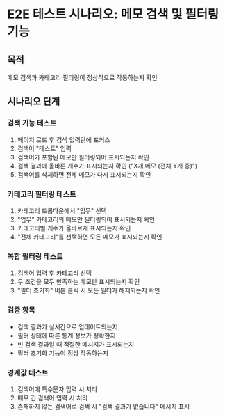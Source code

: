 # E2E 테스트 시나리오: 메모 검색 및 필터링 기능

## 목적

메모 검색과 카테고리 필터링이 정상적으로 작동하는지 확인

## 시나리오 단계

### 검색 기능 테스트
1. 페이지 로드 후 검색 입력란에 포커스
2. 검색어 "테스트" 입력
3. 검색어가 포함된 메모만 필터링되어 표시되는지 확인
4. 검색 결과에 올바른 개수가 표시되는지 확인 ("X개 메모 (전체 Y개 중)")
5. 검색어를 삭제하면 전체 메모가 다시 표시되는지 확인

### 카테고리 필터링 테스트
1. 카테고리 드롭다운에서 "업무" 선택
2. "업무" 카테고리의 메모만 필터링되어 표시되는지 확인
3. 카테고리별 개수가 올바르게 표시되는지 확인
4. "전체 카테고리"를 선택하면 모든 메모가 표시되는지 확인

### 복합 필터링 테스트
1. 검색어 입력 후 카테고리 선택
2. 두 조건을 모두 만족하는 메모만 표시되는지 확인
3. "필터 초기화" 버튼 클릭 시 모든 필터가 해제되는지 확인

### 검증 항목
- 검색 결과가 실시간으로 업데이트되는지
- 필터 상태에 따른 통계 정보가 정확한지
- 빈 검색 결과일 때 적절한 메시지가 표시되는지
- 필터 초기화 기능이 정상 작동하는지

### 경계값 테스트
1. 검색어에 특수문자 입력 시 처리
2. 매우 긴 검색어 입력 시 처리
3. 존재하지 않는 검색어로 검색 시 "검색 결과가 없습니다" 메시지 표시